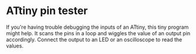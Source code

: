 # ATtiny pin tester

If you're having trouble debugging the inputs of an ATtiny, this tiny
program might help. It scans the pins in a loop and wiggles the value of
an output pin accordingly. Connect the output to an LED or an oscilloscope to
read the values.
